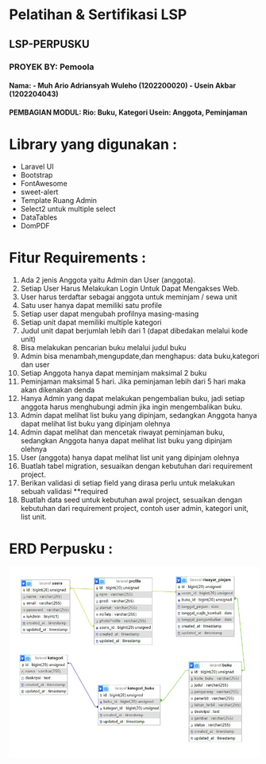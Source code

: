 # Pelatihan & Sertifikasi LSP
<h2>LSP-PERPUSKU</h2> 
<h3>PROYEK BY: Pemoola</h3>
<h4>Nama:
- Muh Ario Adriansyah Wuleho (1202200020)
- Usein Akbar (1202204043)
</h4>
<h4>PEMBAGIAN MODUL: 
Rio: Buku, Kategori
Usein: Anggota, Peminjaman
</h4>



# Library yang digunakan :
<ul>
<li>Laravel UI</li>
<li>Bootstrap</li>
<li>FontAwesome</li>
<li>sweet-alert</li>
<li>Template Ruang Admin</li>
<li>Select2 untuk multiple select</li>
<li>DataTables</li>
<li>DomPDF</li>
</ul>

# Fitur Requirements :
<ol>
<li>Ada 2 jenis Anggota yaitu Admin dan User (anggota).</li>
<li>Setiap User Harus Melakukan Login Untuk Dapat Mengakses Web.</li>
<li>User harus terdaftar sebagai anggota untuk meminjam / sewa unit</li>
<li>Satu user hanya dapat memiliki satu profile</li>
<li>Setiap user dapat mengubah profilnya masing-masing</li>
<li>Setiap unit dapat memiliki multiple kategori</li>
<li>Judul unit dapat berjumlah lebih dari 1 (dapat dibedakan melalui kode unit)</li>
<li>Bisa melakukan pencarian buku melalui judul buku</li>
<li>Admin bisa menambah,mengupdate,dan menghapus: data buku,kategori dan user</li>
<li>Setiap Anggota hanya dapat meminjam maksimal 2 buku</li>
<li>Peminjaman maksimal 5 hari. Jika peminjaman lebih dari 5 hari maka akan dikenakan denda</li>
<li>Hanya Admin yang dapat melakukan pengembalian buku, jadi setiap anggota harus menghubungi admin jika ingin mengembalikan buku.</li>
<li>Admin dapat melihat list buku yang dipinjam, sedangkan Anggota hanya dapat melihat list buku yang dipinjam olehnya</li>
<li>Admin dapat melihat dan mencetak riwayat peminjaman buku, sedangkan Anggota hanya dapat melihat list buku yang dipinjam olehnya</li>
<li>User (anggota) hanya dapat melihat list unit yang dipinjam olehnya</li>
<li>Buatlah tabel migration, sesuaikan dengan kebutuhan dari requirement project.</li>
<li>Berikan validasi di setiap field yang dirasa perlu untuk melakukan sebuah validasi  **required</li>
<li>Buatlah data seed untuk kebutuhan awal project, sesuaikan dengan kebutuhan dari requirement project, contoh user admin, kategori unit, list unit.</li>
</ol>

# ERD Perpusku :
<img src="/public/img/erd_perpusku.jpeg">

</ul>
